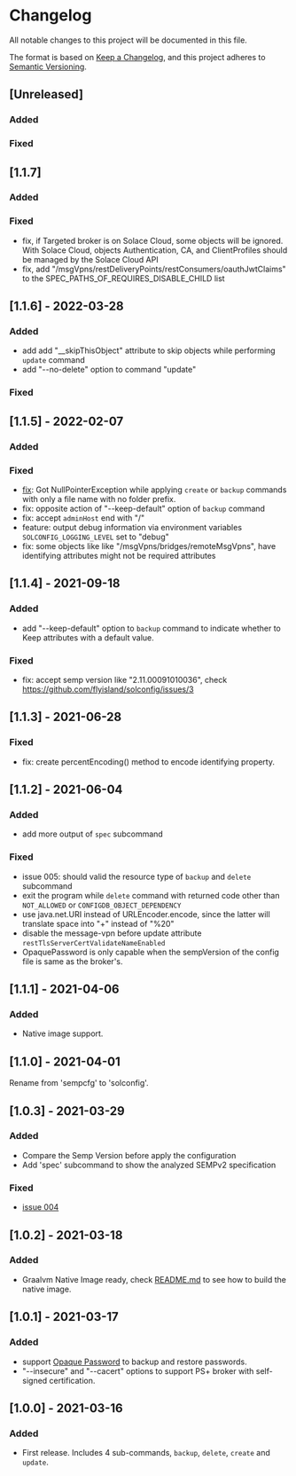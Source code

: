 # Changelog
All notable changes to this project will be documented in this file.

The format is based on [Keep a Changelog](https://keepachangelog.com/en/1.0.0/),
and this project adheres to [Semantic Versioning](https://semver.org/spec/v2.0.0.html).

## [Unreleased]
### Added
### Fixed

## [1.1.7]
### Added
### Fixed
- fix, if Targeted broker is on Solace Cloud, some objects will be ignored. With Solace Cloud, objects Authentication, CA, and ClientProfiles should be managed by the Solace Cloud API
- fix, add "/msgVpns/restDeliveryPoints/restConsumers/oauthJwtClaims" to the SPEC_PATHS_OF_REQUIRES_DISABLE_CHILD list

## [1.1.6] - 2022-03-28
### Added
- add add "__skipThisObject" attribute to skip objects while performing `update` command
- add "--no-delete" option to command "update"
### Fixed

## [1.1.5] - 2022-02-07
### Added
### Fixed
- [fix](https://github.com/flyisland/solconfig/commit/37129cf04f4b2fbccf54a8510736c2b5a5ae291a): Got NullPointerException while applying `create` or `backup` commands with only a file name with no folder prefix.
- fix: opposite action of "--keep-default" option of `backup` command
- fix: accept `adminHost` end with "/"
- feature: output debug information via environment variables `SOLCONFIG_LOGGING_LEVEL` set to "debug"
- fix: some objects like like "/msgVpns/bridges/remoteMsgVpns", have identifying attributes might not be required attributes

## [1.1.4] - 2021-09-18
### Added
- add "--keep-default" option to `backup` command to indicate whether to Keep attributes with a default value.
### Fixed
- fix: accept semp version like "2.11.00091010036", check https://github.com/flyisland/solconfig/issues/3

## [1.1.3] - 2021-06-28
### Fixed
- fix: create percentEncoding() method to encode identifying property.

## [1.1.2] - 2021-06-04
### Added
- add more output of `spec` subcommand

### Fixed
- issue 005: should valid the resource type of `backup` and `delete` subcommand
- exit the program while `delete` command with returned code other than `NOT_ALLOWED` or `CONFIGDB_OBJECT_DEPENDENCY`
- use java.net.URI instead of URLEncoder.encode, since the latter will translate space into "+" instead of "%20"
- disable the message-vpn before update attribute `restTlsServerCertValidateNameEnabled`
- OpaquePassword is only capable when the sempVersion of the config file is same as the broker's.

## [1.1.1] - 2021-04-06
### Added
- Native image support.

## [1.1.0] - 2021-04-01

Rename from 'sempcfg' to 'solconfig'.

## [1.0.3] - 2021-03-29
### Added
- Compare the Semp Version before apply the configuration
- Add 'spec' subcommand to show the analyzed SEMPv2 specification
  
### Fixed
- [issue 004](issues/x%20004%20%23bug,%20should%20make%20sure%20the%20%22Requires%22%20attributes%20are%20present.md)


## [1.0.2] - 2021-03-18
### Added
- Graalvm Native Image ready, check [README.md](README.md) to see how to build the native image.

## [1.0.1] - 2021-03-17
### Added
- support [Opaque Password](https://docs.solace.com/API-Developer-Online-Ref-Documentation/swagger-ui/config/index.html) to backup and restore passwords.
- "--insecure" and "--cacert" options to support PS+ broker with self-signed certification.

## [1.0.0] - 2021-03-16
### Added
- First release. Includes 4 sub-commands, `backup`, `delete`, `create` and `update`.
